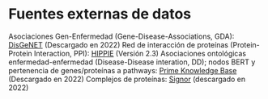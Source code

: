 # Fuentes externas de datos

Asociaciones Gen-Enfermedad (Gene-Disease-Associations, GDA): [DisGeNET](https://www.disgenet.org/downloads) (Descargado en 2022)
Red de interacción de proteínas (Protein-Protein Interaction, PPI): [HIPPIE](https://cbdm-01.zdv.uni-mainz.de/~mschaefer/hippie/information.php) (Versión 2.3)
Asociaciones ontológicas enfermedad-enfermedad (Disease-Disease interation, DD); nodos BERT y pertenencia de genes/proteínas a pathways: [Prime Knowledge Base](https://zitniklab.hms.harvard.edu/projects/PrimeKG/) (Descargado en 2022)
Complejos de proteínas: [Signor](https://signor.uniroma2.it/) (descargado en 2022)